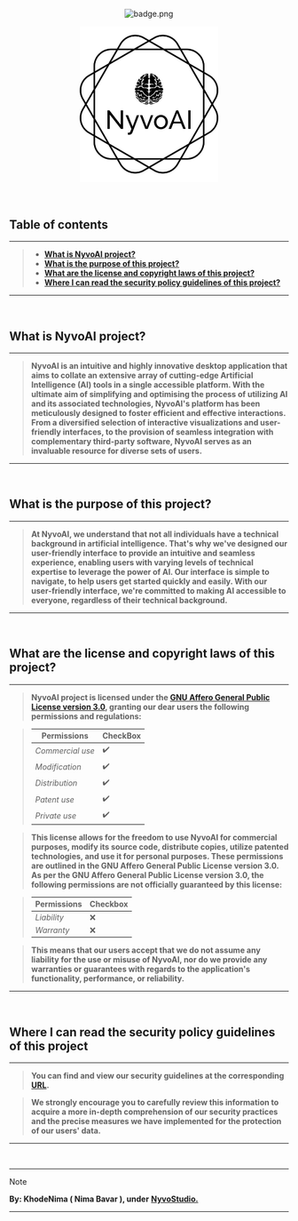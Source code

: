 
<p align="center">
  <img src="https://img.shields.io/badge/By-NyvoStudio%20And%20Nima%20Bavar-black?style=flat&logoColor=black" alt="badge.png" />

</p>

<p align="center">
  <img src="https://github.com/KhodeNima/NyvoAI/blob/Main.Project/documentations/project_logo_ideas/12.png" alt="logo.png" width="250" />
</p>


<br>


## Table of contents
---
> - [**What is NyvoAI project?**](#what-is-nyvoai-project)
> - [**What is the purpose of this project?**](#what-is-the-purpose-of-this-project)
> - [**What are the license and copyright laws of this project?**](#what-are-the-license-and-copyright-laws-of-this-project)
> - [**Where I can read the security policy guidelines of this project?**]()
---


<br>


## What is NyvoAI project?
---
> **NyvoAI is an intuitive and highly innovative desktop application that aims to collate an extensive array of cutting-edge Artificial Intelligence (AI) tools in a single accessible platform. With the ultimate aim of simplifying and optimising the process of utilizing AI and its associated technologies, NyvoAI's platform has been meticulously designed to foster efficient and effective interactions. From a diversified selection of interactive visualizations and user-friendly interfaces, to the provision of seamless integration with complementary third-party software, NyvoAI serves as an invaluable resource for diverse sets of users.**
---


<br>


## What is the purpose of this project?
---
> **At NyvoAI, we understand that not all individuals have a technical background in artificial intelligence. That's why we've designed our user-friendly interface to provide an intuitive and seamless experience, enabling users with varying levels of technical expertise to leverage the power of AI. Our interface is simple to navigate, to help users get started quickly and easily.  With our user-friendly interface, we're committed to making AI accessible to everyone, regardless of their technical background.**
---


<br>


## What are the license and copyright laws of this project?
---
> **NyvoAI project is licensed under the [GNU Affero General Public License version 3.0](), granting our dear users the following permissions and regulations:**

> | **Permissions**     | CheckBox |
> | -------------       |  ------  |
> |   *Commercial use*  |    ✔️   |
> |   *Modification*    |    ✔️   |
> |   *Distribution*    |    ✔️   |
> |   *Patent use*      |    ✔️   |
> |   *Private use*     |    ✔️   |


> **This license allows for the freedom to use NyvoAI for commercial purposes, modify its source code, distribute copies, utilize patented technologies, and use it for personal purposes. These permissions are outlined in the GNU Affero General Public License version 3.0.**
> **As per the GNU Affero General Public License version 3.0, the following permissions are not officially guaranteed by this license:**

> | **Permissions** | **Checkbox** |
> | --------------- | ------------ |
> |   *Liability*   |      ❌      |
> |   *Warranty*    |      ❌      |

> **This means that our users accept that we do not assume any liability for the use or misuse of NyvoAI, nor do we provide any warranties or guarantees with regards to the application's functionality, performance, or reliability.**
---


<br>


## Where I can read the security policy guidelines of this project
---
> **You can find and view our security guidelines at the corresponding [URL](NotImplemented).**

> **We strongly encourage you to carefully review this information to acquire a more in-depth comprehension of our security practices and the precise measures we have implemented for the protection of our users' data.**
---


<br>


---
> [!NOTE]
> **By: KhodeNima ( Nima Bavar ), under** [**NyvoStudio.**](https://github.com/NyvoStudio)
---

